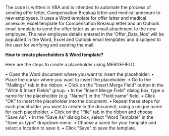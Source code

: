 The code is written in VBA and is intended to automate the process of sending offer letter, Compensation Breakup letter and medical annexure to new employees. It uses a Word template for offer letter and medical annexure, excel template for Compensation Breakup letter and an Outlook email template to send the offer letter as an email attachment to the new employee. The new employee details entered in the 'Offer_Data_Nos' will be populated in the Word, Excel and Outlook email templates and displayed to the user for verifying and sending the mail.

**How to create placeholders & Word template?**

Here are the steps to create a placeholder using MERGEFIELD:

•	Open the Word document where you want to insert the placeholder.
•	Place the cursor where you want to insert the placeholder.
•	Go to the "Mailings" tab in the ribbon.
•	Click on the "Insert Merge Field" button in the "Write & Insert Fields" group.
•	In the "Insert Merge Field" dialog box, type a name for the placeholder (e.g. "Name") in the "Field name" field.
•	Click "OK" to insert the placeholder into the document.
•	Repeat these steps for each placeholder you want to create in the document, using a unique name for each placeholder.
•	Click on the "File" tab in the ribbon and choose "Save As".
•	In the "Save As" dialog box, select "Word Template" in the "Save as type" dropdown menu.
•	Choose a name for your template and select a location to save it.
•	Click "Save" to save the template.

